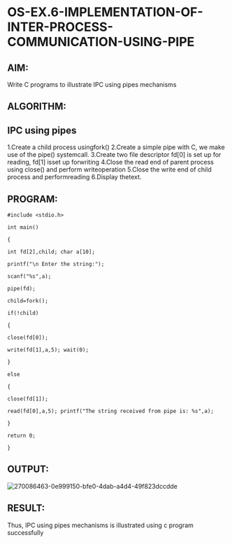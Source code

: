 # OS-EX.6-IMPLEMENTATION-OF-INTER-PROCESS-COMMUNICATION-USING-PIPE
## AIM:
Write C programs to illustrate IPC using pipes mechanisms
## ALGORITHM:

## IPC using pipes
1.Create a child process usingfork()
2.Create a simple pipe with C, we make use of the pipe() systemcall.
3.Create two file descriptor fd[0] is set up for reading, fd[1] isset up forwriting
4.Close the read end of parent process using close() and perform writeoperation
5.Close the write end of child process and performreading
6.Display thetext.
## PROGRAM:
```
#include <stdio.h>

int main()

{

int fd[2],child; char a[10];

printf("\n Enter the string:");

scanf("%s",a);

pipe(fd);

child=fork();

if(!child)

{

close(fd[0]);

write(fd[1],a,5); wait(0);

}

else

{

close(fd[1]);

read(fd[0],a,5); printf("The string received from pipe is: %s",a);

}

return 0;

}
```
## OUTPUT:
![270086463-0e999150-bfe0-4dab-a4d4-49f823dccdde](https://github.com/Jeevithha/OS-EX.6-IMPLEMENTATION-OF-INTER-PROCESS-COMMUNICATION-USING-PIPE/assets/123623197/d6d6b837-bad3-4f16-88b8-29a0c9d86910)
## RESULT:
Thus, IPC using pipes mechanisms is illustrated using c program successfully
